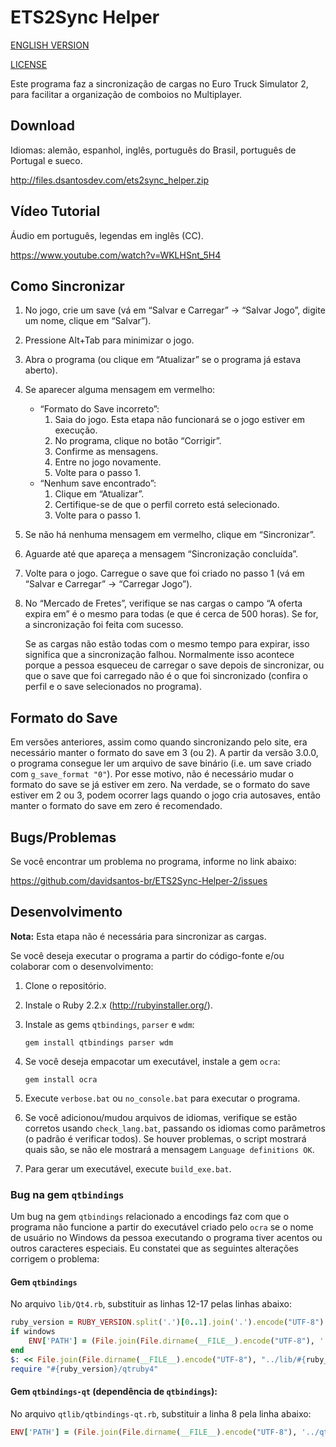 # ETS2Sync Helper
[ENGLISH VERSION](README-en.md)

[LICENSE](LICENSE.md)

Este programa faz a sincronização de cargas no Euro Truck Simulator 2, para facilitar a organização de comboios no Multiplayer.

## Download
Idiomas: alemão, espanhol, inglês, português do Brasil, português de Portugal e sueco.

http://files.dsantosdev.com/ets2sync_helper.zip

## Vídeo Tutorial
Áudio em português, legendas em inglês (CC).

https://www.youtube.com/watch?v=WKLHSnt_5H4

## Como Sincronizar
1. No jogo, crie um save (vá em “Salvar e Carregar” → “Salvar Jogo”, digite um nome, clique em “Salvar”).
2. Pressione Alt+Tab para minimizar o jogo.
3. Abra o programa (ou clique em “Atualizar” se o programa já estava aberto).
4. Se aparecer alguma mensagem em vermelho:
	* “Formato do Save incorreto”:
		1. Saia do jogo. Esta etapa não funcionará se o jogo estiver em execução.
		2. No programa, clique no botão “Corrigir”.
		3. Confirme as mensagens.
		4. Entre no jogo novamente.
		5. Volte para o passo 1.
	* “Nenhum save encontrado”:
		1. Clique em “Atualizar”.
		2. Certifique-se de que o perfil correto está selecionado.
		3. Volte para o passo 1.
5. Se não há nenhuma mensagem em vermelho, clique em “Sincronizar”.
6. Aguarde até que apareça a mensagem “Sincronização concluída”.
7. Volte para o jogo. Carregue o save que foi criado no passo 1 (vá em “Salvar e Carregar” → “Carregar Jogo”).
8. No “Mercado de Fretes”, verifique se nas cargas o campo “A oferta expira em” é o mesmo para todas (e que é cerca de 500 horas). Se for, a sincronização foi feita com sucesso.

	Se as cargas não estão todas com o mesmo tempo para expirar, isso significa que a sincronização falhou. Normalmente isso acontece porque a pessoa esqueceu de carregar o save depois de sincronizar, ou que o save que foi carregado não é o que foi sincronizado (confira o perfil e o save selecionados no programa).

## Formato do Save
Em versões anteriores, assim como quando sincronizando pelo site, era necessário manter o formato do save em 3 (ou 2). A partir da versão 3.0.0, o programa consegue ler um arquivo de save binário (i.e. um save criado com `g_save_format "0"`). Por esse motivo, não é necessário mudar o formato do save se já estiver em zero. Na verdade, se o formato do save estiver em 2 ou 3, podem ocorrer lags quando o jogo cria autosaves, então manter o formato do save em zero é recomendado.

## Bugs/Problemas
Se você encontrar um problema no programa, informe no link abaixo:

https://github.com/davidsantos-br/ETS2Sync-Helper-2/issues

## Desenvolvimento
**Nota:** Esta etapa não é necessária para sincronizar as cargas.

Se você deseja executar o programa a partir do código-fonte e/ou colaborar com o desenvolvimento:

1. Clone o repositório.
2. Instale o Ruby 2.2.x (http://rubyinstaller.org/).
3. Instale as gems `qtbindings`, `parser` e `wdm`:

	```
	gem install qtbindings parser wdm
	```
4. Se você deseja empacotar um executável, instale a gem `ocra`:

	```
	gem install ocra
	```
5. Execute `verbose.bat` ou `no_console.bat` para executar o programa.
6. Se você adicionou/mudou arquivos de idiomas, verifique se estão corretos usando `check_lang.bat`, passando os idiomas como parâmetros (o padrão é verificar todos). Se houver problemas, o script mostrará quais são, se não ele mostrará a mensagem `Language definitions OK`.
7. Para gerar um executável, execute `build_exe.bat`.

### Bug na gem `qtbindings`

Um bug na gem `qtbindings` relacionado a encodings faz com que o programa não funcione a partir do executável criado pelo `ocra` se o nome de usuário no Windows da pessoa executando o programa tiver acentos ou outros caracteres especiais. Eu constatei que as seguintes alterações corrigem o problema:

#### Gem `qtbindings`
No arquivo `lib/Qt4.rb`, substituir as linhas 12-17 pelas linhas abaixo:

```ruby
ruby_version = RUBY_VERSION.split('.')[0..1].join('.').encode("UTF-8")
if windows
	ENV['PATH'] = (File.join(File.dirname(__FILE__).encode("UTF-8"), '../bin') + ';' + File.join(File.dirname(__FILE__).encode("UTF-8"), "../lib/#{ruby_version}") + ';' + File.join(File.dirname(__FILE__).encode("UTF-8"), "../bin/#{ruby_version}") + ';' + ENV['PATH'].encode("UTF-8")).encode(ENV['PATH'].encoding)
end
$: << File.join(File.dirname(__FILE__).encode("UTF-8"), "../lib/#{ruby_version}").encode("filesystem")
require "#{ruby_version}/qtruby4"
```

#### Gem `qtbindings-qt` (dependência de `qtbindings`):
No arquivo `qtlib/qtbindings-qt.rb`, substituir a linha 8 pela linha abaixo:

```ruby
ENV['PATH'] = (File.join(File.dirname(__FILE__).encode("UTF-8"), '../qtbin') + ';' + File.join(File.dirname(__FILE__).encode("UTF-8"), '../qtbin/plugins') + ';' + ENV['PATH'].encode("UTF-8")).encode(ENV['PATH'].encoding)
```
